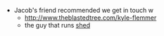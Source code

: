 - Jacob's friend recommended we get in touch w
	- http://www.theblastedtree.com/kyle-flemmer
	- the guy that runs [shed](https://www.instagram.com/shedbookstore/)
